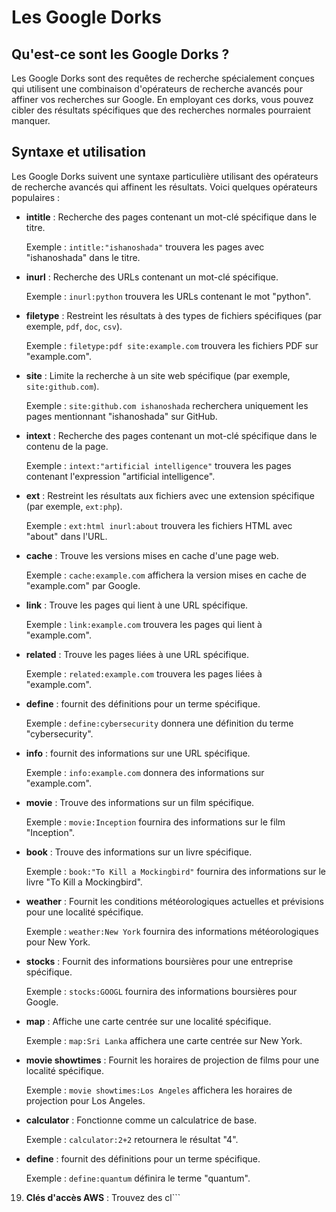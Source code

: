 # Les Google Dorks

## Qu'est-ce sont les Google Dorks ?

Les Google Dorks sont des requêtes de recherche spécialement conçues qui utilisent une combinaison d'opérateurs de recherche avancés pour affiner vos recherches sur Google. En employant ces dorks, vous pouvez cibler des résultats spécifiques que des recherches normales pourraient manquer.

## Syntaxe et utilisation

Les Google Dorks suivent une syntaxe particulière utilisant des opérateurs de recherche avancés qui affinent les résultats. Voici quelques opérateurs populaires :

- **intitle** : Recherche des pages contenant un mot-clé spécifique dans le titre.

  Exemple : `intitle:"ishanoshada"` trouvera les pages avec "ishanoshada" dans le titre.

- **inurl** : Recherche des URLs contenant un mot-clé spécifique.

  Exemple : `inurl:python` trouvera les URLs contenant le mot "python".

- **filetype** : Restreint les résultats à des types de fichiers spécifiques (par exemple, `pdf`, `doc`, `csv`).

  Exemple : `filetype:pdf site:example.com` trouvera les fichiers PDF sur "example.com".

- **site** : Limite la recherche à un site web spécifique (par exemple, `site:github.com`).

  Exemple : `site:github.com ishanoshada` recherchera uniquement les pages mentionnant "ishanoshada" sur GitHub.

- **intext** : Recherche des pages contenant un mot-clé spécifique dans le contenu de la page.

  Exemple : `intext:"artificial intelligence"` trouvera les pages contenant l'expression "artificial intelligence".

- **ext** : Restreint les résultats aux fichiers avec une extension spécifique (par exemple, `ext:php`).

  Exemple : `ext:html inurl:about` trouvera les fichiers HTML avec "about" dans l'URL.

- **cache** : Trouve les versions mises en cache d'une page web.

  Exemple : `cache:example.com` affichera la version mises en cache de "example.com" par Google.

- **link** : Trouve les pages qui lient à une URL spécifique.

  Exemple : `link:example.com` trouvera les pages qui lient à "example.com".

- **related** : Trouve les pages liées à une URL spécifique.

  Exemple : `related:example.com` trouvera les pages liées à "example.com".

- **define** : fournit des définitions pour un terme spécifique.

  Exemple : `define:cybersecurity` donnera une définition du terme "cybersecurity".

- **info** : fournit des informations sur une URL spécifique.

  Exemple : `info:example.com` donnera des informations sur "example.com".

- **movie** : Trouve des informations sur un film spécifique.

  Exemple : `movie:Inception` fournira des informations sur le film "Inception".

- **book** : Trouve des informations sur un livre spécifique.

  Exemple : `book:"To Kill a Mockingbird"` fournira des informations sur le livre "To Kill a Mockingbird".

- **weather** : Fournit les conditions météorologiques actuelles et prévisions pour une localité spécifique.

  Exemple : `weather:New York` fournira des informations météorologiques pour New York.

- **stocks** : Fournit des informations boursières pour une entreprise spécifique.

  Exemple : `stocks:GOOGL` fournira des informations boursières pour Google.

- **map** : Affiche une carte centrée sur une localité spécifique.

  Exemple : `map:Sri Lanka` affichera une carte centrée sur New York.

- **movie showtimes** : Fournit les horaires de projection de films pour une localité spécifique.

  Exemple : `movie showtimes:Los Angeles` affichera les horaires de projection pour Los Angeles.

- **calculator** : Fonctionne comme un calculatrice de base.

  Exemple : `calculator:2+2` retournera le résultat "4".

- **define** : fournit des définitions pour un terme spécifique.

  Exemple : `define:quantum` définira le terme "quantum".




19. **Clés d'accès AWS** : Trouvez des cl```
